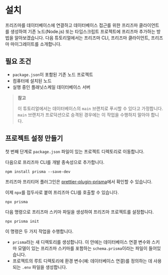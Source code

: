 # 설치

프리즈마를 데이터베이스에 연결하고 데이터베이스 접근를 위한 프리즈마 클라이언트를 생성하여 기존 노드(Node.js) 또는 타입스크립트 프로젝트에 프리즈마 추가하는 방법을 알아보겠습니다. 다음 튜토리얼에서는 프리즈마 CLI, 프리즈마 클라이언트, 프리즈마 마이그레이트를 소개합니다.

## 필요 조건

- `package.json`이 포함된 기존 노드 프로젝트
- 컴퓨터에 설치된 노드
- 실행 중인 플래닛스케일 데이터베이스 서버

> **참고**
>
> 이 튜토리얼에서는 데이터베이스의 `main` 브랜치로 푸시할 수 있다고 가정합니다. `main` 브랜치가 프로덕션으로 승격된 경우에는 이 작업을 수행하지 말아야 합니다.

## 프로젝트 설정 만들기

첫 번째 단계로 `package.json` 파일이 있는 프로젝트 디렉토리로 이동합니다.

다음으로 프리즈마 CLI를 개발 종속성으로 추가합니다.

```terminal
npm install prisma --save-dev
```

프리즈마 프리티어 플러그인은 [prettier-plugin-prisma](https://www.npmjs.com/package/prettier-plugin-prisma)에서 확인할 수 있습니다.

이제 `npx`를 접두사로 붙여 프리즈마 CLI를 호출할 수 있습니다.

```terminal
npx prisma
```

다음 명령으로 프리즈마 스키마 파일을 생성하여 프리즈마 프로젝트를 설정합니다.

```terminal
npx prisma init
```

이 명령은 두 가지 작업을 수행합니다.

- `prisma`라는 새 디렉토리를 생성합니다. 이 안에는 데이터베이스 연결 변수와 스키마 모델이 있는 프리즈마 스키마를 포함하는 `schema.prisma`이라는 파일이 들어있습니다.
- 프로젝트의 루트 디렉토리에 환경 변수(예: 데이터베이스 연결)를 정의하는 데 사용되는 `.env` 파일을 생성합니다.

